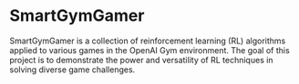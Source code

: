 # SmartGymGamer

SmartGymGamer is a collection of reinforcement learning (RL) algorithms applied to various games in the OpenAI Gym environment. The goal of this project is to demonstrate the power and versatility of RL techniques in solving diverse game challenges.